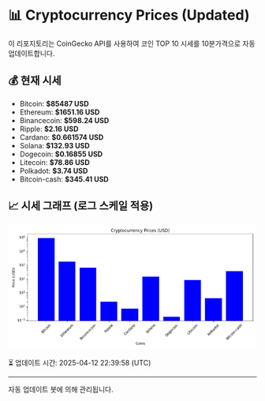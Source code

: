 
# 📊 Cryptocurrency Prices (Updated)

이 리포지토리는 CoinGecko API를 사용하여 코인 TOP 10 시세를 10분가격으로 자동 업데이트합니다.

## 💰 현재 시세
- Bitcoin: **$85487 USD**
- Ethereum: **$1651.16 USD**
- Binancecoin: **$598.24 USD**
- Ripple: **$2.16 USD**
- Cardano: **$0.661574 USD**
- Solana: **$132.93 USD**
- Dogecoin: **$0.16855 USD**
- Litecoin: **$78.86 USD**
- Polkadot: **$3.74 USD**
- Bitcoin-cash: **$345.41 USD**

## 📈 시세 그래프 (로그 스케일 적용)
![Crypto Prices](crypto_prices.png)

⏳ 업데이트 시간: 2025-04-12 22:39:58 (UTC)

---
자동 업데이트 봇에 의해 관리됩니다.
